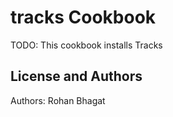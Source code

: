 # tracks Cookbook

TODO: This cookbook installs Tracks
## License and Authors

Authors: Rohan Bhagat

